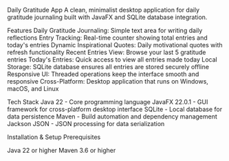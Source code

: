 Daily Gratitude App
A clean, minimalist desktop application for daily gratitude journaling built with JavaFX and SQLite database integration.

Features
Daily Gratitude Journaling: Simple text area for writing daily reflections
Entry Tracking: Real-time counter showing total entries and today's entries
Dynamic Inspirational Quotes: Daily motivational quotes with refresh functionality
Recent Entries View: Browse your last 5 gratitude entries
Today's Entries: Quick access to view all entries made today
Local Storage: SQLite database ensures all entries are stored securely offline
Responsive UI: Threaded operations keep the interface smooth and responsive
Cross-Platform: Desktop application that runs on Windows, macOS, and Linux

Tech Stack
Java 22 - Core programming language
JavaFX 22.0.1 - GUI framework for cross-platform desktop interface
SQLite - Local database for data persistence
Maven - Build automation and dependency management
Jackson JSON - JSON processing for data serialization

Installation & Setup
Prerequisites

Java 22 or higher
Maven 3.6 or higher


